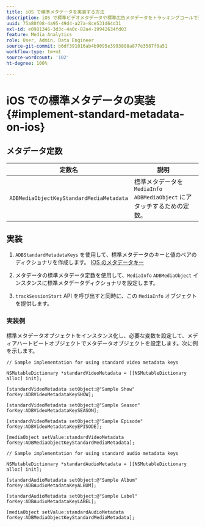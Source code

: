 ```yaml
---
title: iOS で標準メタデータを実装する方法
description: iOS で標準ビデオメタデータや標準広告メタデータをトラッキングコールで送信するように設定する方法を説明します。
uuid: 75a80f08-4a95-49d4-a27a-8ce531d64d31
exl-id: e0981346-3d3c-4a0c-82a4-19942634fd03
feature: Media Analytics
role: User, Admin, Data Engineer
source-git-commit: b6df391016ab4b9095e3993808a877e3587f0a51
workflow-type: tm+mt
source-wordcount: '102'
ht-degree: 100%

---
```


# iOS での標準メタデータの実装{#implement-standard-metadata-on-ios}

## メタデータ定数

| 定数名 | 説明   |
|---|---|
| `ADBMediaObjectKeyStandardMediaMetadata` | 標準メタデータを `MediaInfo ADBMediaObject` にアタッチするための定数。 |

## 実装

1. `ADBStandardMetadataKeys` を使用して、標準メタデータのキーと値のペアのディクショナリを作成します。
   [IOS のメタデータキー](/help/sdk-implement/track-av-playback/impl-std-metadata/ios-metadata-keys.md)

1. メタデータの標準メタデータ定数を使用して、`MediaInfo` `ADBMediaObject` インスタンスに標準メタデータディクショナリを設定します。

1. `trackSessionStart` API を呼び出すと同時に、この `MediaInfo` オブジェクトを提供します。

### 実装例

標準メタデータオブジェクトをインスタンス化し、必要な変数を設定して、メディアハートビートオブジェクトでメタデータオブジェクトを設定します。次に例を示します。

```
// Sample implementation for using standard video metadata keys 
 
NSMutableDictionary *standardVideoMetadata = [[NSMutableDictionary alloc] init]; 
 
[standardVideoMetadata setObject:@"Sample Show" forKey:ADBVideoMetadataKeySHOW]; 
 
[standardVideoMetadata setObject:@"Sample Season" forKey:ADBVideoMetadataKeySEASON]; 
 
[standardVideoMetadata setObject:@"Sample Episode" forKey:ADBVideoMetadataKeyEPISODE]; 
 
[mediaObject setValue:standardVideoMetadata forKey:ADBMediaObjectKeyStandardMediaMetadata];
```

```
// Sample implementation for using standard audio metadata keys 
 
NSMutableDictionary *standardAudioMetadata = [[NSMutableDictionary alloc] init];  
 
[standardAudioMetadata setObject:@"Sample Album"   forKey:ADBAudioMetadataKeyALBUM];  
 
[standardAudioMetadata setObject:@"Sample Label"   forKey:ADBAudioMetadataKeyLABEL]; 
 
[mediaObject setValue:standardAudioMetadata   forKey:ADBMediaObjectKeyStandardMediaMetadata];
```
